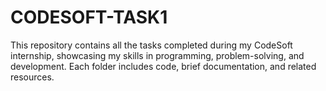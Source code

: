 # CODESOFT-TASK1
This repository contains all the tasks completed during my CodeSoft internship, showcasing my skills in programming, problem-solving, and development. Each folder includes code, brief documentation, and related resources.

